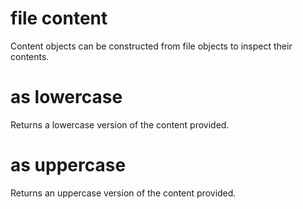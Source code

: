 # file content

Content objects can be constructed from file objects to inspect their contents.

# <file content> as lowercase

Returns a lowercase version of the content provided.

# <file content> as uppercase

Returns an uppercase version of the content provided.
